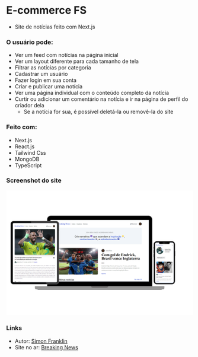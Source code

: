 # E-commerce FS
- Site de notícias feito com Next.js

### O usuário pode:

- Ver um feed com notícias na página inicial
- Ver um layout diferente para cada tamanho de tela
- Filtrar as notícias por categoria
- Cadastrar um usuário
- Fazer login em sua conta
- Criar e publicar uma notícia
- Ver uma página individual com o conteúdo completo da notícia
- Curtir ou adicionar um comentário na notícia e ir na página de perfil do criador dela
    - Se a notícia for sua, é possível deletá-la ou removê-la do site

### Feito com:

- Next.js
- React.js
- Tailwind Css
- MongoDB
- TypeScript

### Screenshot do site

![Screenshot](/public/breaking-news.png)

### Links

- Autor: [Simon Franklin](https://github.com/simonfranklin1)
- Site no ar: [Breaking News](https://breaking-news-lilac.vercel.app/)

